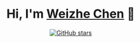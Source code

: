 <h1 align="center">Hi, I'm <a href="https://star-night-rain.github.io/">Weizhe Chen</a> 👋</h1> 

<p align="center">
  <a href="https://github.com/star-night-rain">
     <img src="https://img.shields.io/badge/dynamic/json?logo=github&label=GitHub%20Stars&style=for-the-badge&query=%24.stars&url=https://api.github-star-counter.workers.dev/user/star-night-rain" alt="GitHub stars">
  </a>
</p>

